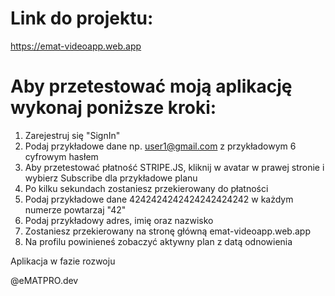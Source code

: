 # Link do projektu:

https://emat-videoapp.web.app

# Aby przetestować moją aplikację wykonaj poniższe kroki:

1) Zarejestruj się "SignIn" 
2) Podaj przykładowe dane np. user1@gmail.com z przykładowym 6 cyfrowym hasłem
3) Aby przetestować płatność STRIPE.JS, kliknij w avatar w prawej stronie i wybierz Subscribe dla przykładowe planu
4) Po kilku sekundach zostaniesz przekierowany do płatności
5) Podaj przykładowe dane 4242424242424242424242 w każdym numerze powtarzaj "42"
6) Podaj przykładowy adres, imię oraz nazwisko
7) Zostaniesz przekierowany na stronę główną emat-videoapp.web.app
8) Na profilu powinieneś zobaczyć aktywny plan z datą odnowienia

Aplikacja w fazie rozwoju

@eMATPRO.dev

